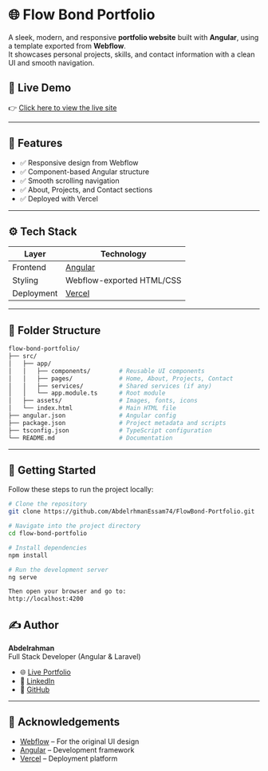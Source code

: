 # 🌐 Flow Bond Portfolio

A sleek, modern, and responsive **portfolio website** built with **Angular**, using a template exported from **Webflow**.  
It showcases personal projects, skills, and contact information with a clean UI and smooth navigation.

## 🔗 Live Demo

👉 [Click here to view the live site](https://flow-bond-portfolio.vercel.app/)

---

## 📌 Features

- ✅ Responsive design from Webflow
- ✅ Component-based Angular structure
- ✅ Smooth scrolling navigation
- ✅ About, Projects, and Contact sections
- ✅ Deployed with Vercel

---

## ⚙️ Tech Stack

| Layer      | Technology                |
|------------|---------------------------|
| Frontend   | [Angular](https://angular.io/) |
| Styling    | Webflow-exported HTML/CSS |
| Deployment | [Vercel](https://vercel.com/)  |

---

## 📁 Folder Structure

```bash
flow-bond-portfolio/
├── src/
│   ├── app/
│   │   ├── components/        # Reusable UI components
│   │   ├── pages/             # Home, About, Projects, Contact
│   │   ├── services/          # Shared services (if any)
│   │   └── app.module.ts      # Root module
│   ├── assets/                # Images, fonts, icons
│   └── index.html             # Main HTML file
├── angular.json               # Angular config
├── package.json               # Project metadata and scripts
├── tsconfig.json              # TypeScript configuration
└── README.md                  # Documentation
```

---

## 🚀 Getting Started

Follow these steps to run the project locally:

```bash
# Clone the repository
git clone https://github.com/AbdelrhmanEssam74/FlowBond-Portfolio.git

# Navigate into the project directory
cd flow-bond-portfolio

# Install dependencies
npm install

# Run the development server
ng serve

Then open your browser and go to:
http://localhost:4200
```

## ✍️ Author

**Abdelrahman**  
Full Stack Developer (Angular & Laravel)

- 🌐 [Live Portfolio](https://flow-bond-portfolio.vercel.app/)
- 💼 [LinkedIn](www.linkedin.com/in/abdelrhmanessam74)
- 🐙 [GitHub](https://github.com/AbdelrhmanEssam74)

---

## 🙏 Acknowledgements

- [Webflow](https://flowbond.webflow.io/) – For the original UI design  
- [Angular](https://angular.io/) – Development framework  
- [Vercel](https://vercel.com/) – Deployment platform



